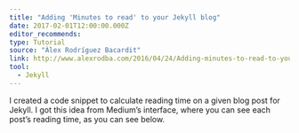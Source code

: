 ```yaml
---
title: "Adding 'Minutes to read' to your Jekyll blog"
date: 2017-02-01T12:00:00.000Z
editor_recommends:
type: Tutorial
source: "Àlex Rodríguez Bacardit"
link: http://www.alexrodba.com/2016/04/24/Adding-minutes-to-read-to-your-jekyll-blog.html
tool:
  - Jekyll
---
```

I created a code snippet to calculate reading time on a given blog post for Jekyll. I got this idea from Medium’s interface, where you can see each post’s reading time, as you can see below.
